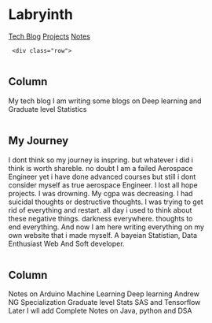 
<!DOCTYPE html>
<html>
<head>
<title>Ashwani</title>
<meta charset="utf-8">
<meta name="viewport" content="width=device-width, initial-scale=1">
<style>
* {
  box-sizing: border-box;
}

body {
  margin: 0;
}

/* Style the header */
.header {
  background-color: #f1f1f1;
  padding: 40px;
  text-align: center;
}

/* Style the top navigation bar */
.topnav {
  overflow: hidden;
  background-color: #333;
}

/* Style the topnav links */
.topnav a {
  float: left;
  display: block;
  color: #f2f2f2;
  text-align: center;
  padding: 14px 16px;
  text-decoration: none;
}

/* Change color on hover */
.topnav a:hover {
  background-color: #ddd;
  color: black;
}
/* Create three equal columns that floats next to each other */
/*.column {
  float: left;
  width: 33.33%;
  padding: 15px;
}

/* Clear floats after the columns */
.column {
  float: left;
  padding: 10px;
}

/* Left and right column */
.column.side {
  width: 25%;
}

/* Middle column */
.column.middle {
  width: 50%;
}

.row:after {
  content: "";
  display: table;
  clear: both;
}

/* Responsive layout - makes the three columns stack on top of each other instead of next to each other */
@media screen and (max-width:600px) {
  .column {
    width: 100%;
  }
}
</style>
</head>
    <body>
    	<div class="header">
  <h1>Labryinth</h1>
</div>

<div class="topnav">
  <a href="http://www.google.com" target = "_blank">Tech Blog</a>
  <a href="http://www.youtube.com" target = "_blank">Projects</a>
  <a href="http://www.facebook.com" target = "_blank">Notes</a>
</div>


    
     <div class="row">
  
  
  <div class="column side">
    <h2>Column</h2>
    <p> My tech blog I am writing some blogs on Deep learning and Graduate level Statistics</p>
  </div>
  <div class="column middle">
    <h2>My Journey</h2>
    <p>I dont think so my journey is inspring. but whatever i did i think is worth shareble. no doubt I am a failed Aerospace Engineer yet i have done 
      advanced courses but still i dont consider myself as true aerospace Engineer. I lost all hope projects. I was drowning. My cgpa was decreasing. 
      I had suicidal thoughts or destructive thoughts. I was trying to get rid of everything and restart. all day i used to think about these negative things.
      darkness everywhere. thoughts to end everything.
      And now I am here writing everything on my own website that i made myself. A bayeian Statistian, Data Enthusiast Web And Soft developer.
     </p>
  </div>
  <div class="column side">
    <h2>Column</h2>
    <p>Notes on Arduino Machine Learning Deep learning Andrew NG Specialization Graduate level Stats SAS and Tensorflow
    Later I wll add Complete Notes on Java, python and DSA</p>
  </div>
</div>
    </body>
  </html>
